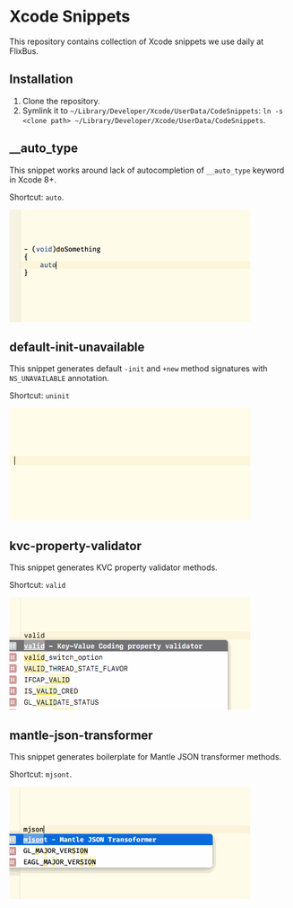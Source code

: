 # Xcode Snippets

This repository contains collection of Xcode snippets we use daily at FlixBus.

## Installation

1. Clone the repository.
2. Symlink it to `~/Library/Developer/Xcode/UserData/CodeSnippets`: `ln -s <clone path> ~/Library/Developer/Xcode/UserData/CodeSnippets`.

## __auto_type

This snippet works around lack of autocompletion of `__auto_type` keyword in Xcode 8+.

Shortcut: `auto`.

![__auto_type](images/__auto_type.gif)

## default-init-unavailable

This snippet generates default `-init` and `+new` method signatures with `NS_UNAVAILABLE` annotation.

Shortcut: `uninit`

![default-init-unavailable](images/default-init-unavailable.gif)

## kvc-property-validator

This snippet generates KVC property validator methods.

Shortcut: `valid`

![kvc-property-validator](images/kvc-property-validator.gif)

## mantle-json-transformer

This snippet generates boilerplate for Mantle JSON transformer methods.

Shortcut: `mjsont`.

![mantle-json-transformer](images/mantle-json-transformer.gif)
